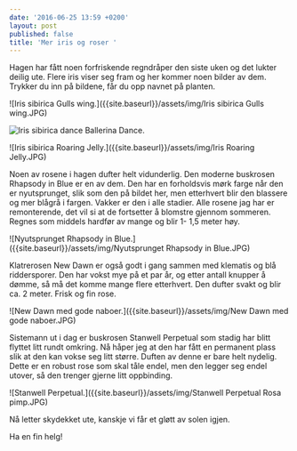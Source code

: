 ```yaml
---
date: '2016-06-25 13:59 +0200'
layout: post
published: false
title: 'Mer iris og roser '
---
```


Hagen har fått noen forfriskende regndråper den siste uken og det lukter deilig ute. Flere iris viser seg fram og her kommer noen bilder av dem. Trykker du inn på bildene, får du opp navnet på planten.

![Iris sibirica Gulls wing.]({{site.baseurl}}/assets/img/Iris sibirica Gulls wing.JPG)

![Iris sibirica dance Ballerina Dance.]({{site.baseurl}}/assets/img/Iris%20Dance%20Ballerina%20Dance.JPG)

![Iris sibirica Roaring Jelly.]({{site.baseurl}}/assets/img/Iris Roaring Jelly.JPG)

<!--more-->

Noen av rosene i hagen dufter helt vidunderlig. Den moderne buskrosen Rhapsody in Blue er en av dem. Den har en forholdsvis mørk farge når den er nyutsprunget, slik som den på bildet her, men etterhvert blir den blassere og mer blågrå i fargen. Vakker er den i alle stadier. Alle rosene jag har er remonterende, det vil si at de fortsetter å blomstre gjennom sommeren. Regnes som middels hardfør av mange og blir 1- 1,5 meter høy.

![Nyutsprunget Rhapsody in Blue.]({{site.baseurl}}/assets/img/Nyutsprunget Rhapsody in Blue.JPG)

Klatrerosen New Dawn er også godt i gang sammen med klematis og blå riddersporer. Den har vokst mye på et par år, og etter antall knupper å dømme, så må det komme mange flere etterhvert. Den dufter svakt og blir ca. 2 meter. Frisk og fin rose.

![New Dawn med gode naboer.]({{site.baseurl}}/assets/img/New Dawn med gode naboer.JPG)

Sistemann ut i dag er buskrosen Stanwell Perpetual som stadig har blitt flyttet litt rundt omkring. Nå håper jeg at den har fått en permanent plass slik at den kan vokse seg litt større. Duften av denne er bare helt nydelig. Dette er en robust rose som skal tåle endel, men den legger seg endel utover, så den trenger gjerne litt oppbinding. 

![Stanwell Perpetual.]({{site.baseurl}}/assets/img/Stanwell Perpetual Rosa pimp.JPG)

Nå letter skydekket ute, kanskje vi får et gløtt av solen igjen.

Ha en fin helg!












